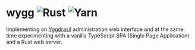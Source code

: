 wygg ![Rust](https://github.com/wstrm/wygg/workflows/Rust/badge.svg) ![Yarn](https://github.com/wstrm/wygg/workflows/Yarn/badge.svg)
====
Implementing an [Yggdrasil](https://github.com/yggdrasil-network/yggdrasil-go)
administration web interface and at the same time experimenting with a vanilla
TypeScript SPA (Single Page Application) and a Rust web server.
